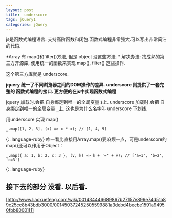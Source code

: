 ```yaml
---
layout: post
title:  underscore
tags: jQuery1
categories: jQuery
---
```



js是函数式编程语言. 支持高阶函数和闭包.函数式编程非常强大.可以写出非常简洁的代码.

*Array 有 map()和filter()方法, 但是 object 没这些方法. *
解决办法: 找成熟的第三方开源库, 使用统一的函数来实现 map(), filter() 这些操作.

这个第三方库就是 underscore.

**jquery 统一了不同浏览器之间的DOM操作的差异.**
**underscore 则提供了一套完整的 函数式编程的接口. 更方便的在js中实现函数式编程**

jquery     加载时.会把 自身绑定到唯一的全局变量 `$`上.
underscore 加载时.会把 自身绑定到唯一的全局变量 `_`上. 这也是为什么名字叫 underscore 下划线.

用underscore 实现 map()
~~~
_.map([1, 2, 3], (x) => x * x); // [1, 4, 9]
~~~
{: .language-ruby}
咋一看比直接用Array.map()要麻烦一点，可是underscore的map()还可以作用于Object：
~~~
_.map({ a: 1, b: 2, c: 3 }, (v, k) => k + '=' + v); // ['a=1', 'b=2', 'c=3']
~~~
{: .language-ruby}




## 接下去的部分 没看. 以后看.

[http://www.liaoxuefeng.com/wiki/001434446689867b27157e896e74d51a89c25cc8b43bdb3000/001450372452505599881a3debd4becbe1591a94950fbb8000][1]


[1]:	http://www.liaoxuefeng.com/wiki/001434446689867b27157e896e74d51a89c25cc8b43bdb3000/001450372452505599881a3debd4becbe1591a94950fbb8000